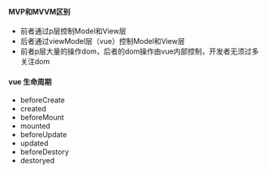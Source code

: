 #### MVP和MVVM区别
- 前者通过p层控制Model和View层
- 后者通过viewModel层（vue）控制Model和View层
- 前者p层大量的操作dom，后者的dom操作由vue内部控制，开发者无须过多关注dom


#### vue 生命周期
- beforeCreate
- created
- beforeMount
- mounted
- beforeUpdate
- updated
- beforeDestory
- destoryed
